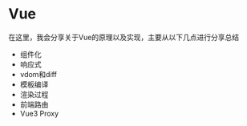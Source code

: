 # Vue

在这里，我会分享关于Vue的原理以及实现，主要从以下几点进行分享总结

+ 组件化
+ 响应式
+ vdom和diff
+ 模板编译
+ 渲染过程
+ 前端路由
+ Vue3 Proxy

